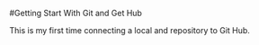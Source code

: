 #Getting Start With Git and Get Hub

This is my first time connecting a local and repository to Git Hub.
